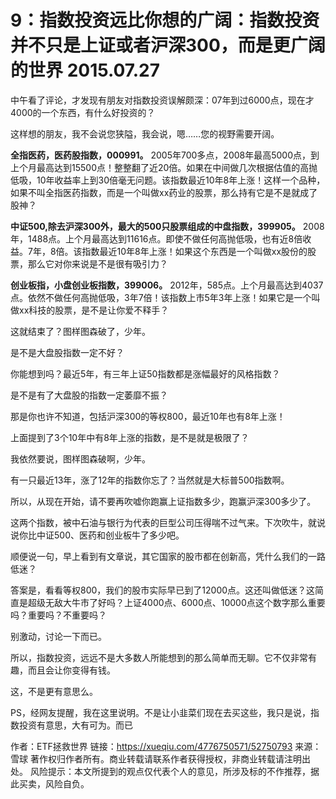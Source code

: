 # 9：指数投资远比你想的广阔：指数投资并不只是上证或者沪深300，而是更广阔的世界  2015.07.27


中午看了评论，才发现有朋友对指数投资误解颇深：07年到过6000点，现在才4000的一个东西，有什么好投资的？

这样想的朋友，我不会说您狭隘，我会说，嗯……您的视野需要开阔。

**全指医药，医药股指数，000991。**
2005年700多点，2008年最高5000点，到上个月最高达到15500点！整整翻了近20倍。如果在中间做几次根据估值的高抛低吸，10年收益率上到30倍毫无问题。该指数最近10年8年上涨！这样一个品种，如果不叫全指医药指数，而是一个叫做xx药业的股票，那么持有它是不是就成了股神？

**中证500,除去沪深300外，最大的500只股票组成的中盘指数，399905。**
2008年，1488点。上个月最高达到11616点。即使不做任何高抛低吸，也有近8倍收益。7年，8倍。该指数最近10年8年上涨！如果这个东西是一个叫做xx股份的股票，那么它对你来说是不是很有吸引力？

**创业板指，小盘创业板指数，399006。**
2012年，585点。上个月最高达到4037点。依然不做任何高抛低吸，3年7倍！该指数上市5年3年上涨！如果它是一个叫做xx科技的股票，是不是让你爱不释手？


这就结束了？图样图森破了，少年。

是不是大盘股指数一定不好？

你能想到吗？最近5年，有三年上证50指数都是涨幅最好的风格指数？

是不是有了大盘股的指数一定萎靡不振？

那是你也许不知道，包括沪深300的等权800，最近10年也有8年上涨！

上面提到了3个10年中有8年上涨的指数，是不是就是极限了？

我依然要说，图样图森破啊，少年。

有一只最近13年，涨了12年的指数你忘了？当然就是大标普500指数啊。


所以，从现在开始，请不要再吹嘘你跑赢上证指数多少，跑赢沪深300多少了。

这两个指数，被中石油与银行为代表的巨型公司压得喘不过气来。下次吹牛，就说说你比中证500、医药和创业板牛了多少吧。


顺便说一句，早上看到有文章说，其它国家的股市都在创新高，凭什么我们的一路低迷？

答案是，看看等权800，我们的股市实际早已到了12000点。这还叫做低迷？这简直是超级无敌大牛市了好吗？上证4000点、6000点、10000点这个数字那么重要吗？重要吗？不重要吗？

别激动，讨论一下而已。


所以，指数投资，远远不是大多数人所能想到的那么简单而无聊。它不仅非常有趣，而且会让你变得有钱。

这，不是更有意思么。


PS，经网友提醒，我在这里说明。不是让小韭菜们现在去买这些，我只是说，指数投资有意思，大有可为。而已

作者：ETF拯救世界
链接：https://xueqiu.com/4776750571/52750793
来源：雪球
著作权归作者所有。商业转载请联系作者获得授权，非商业转载请注明出处。
风险提示：本文所提到的观点仅代表个人的意见，所涉及标的不作推荐，据此买卖，风险自负。
